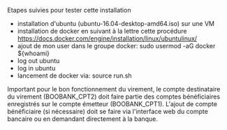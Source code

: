 Etapes suivies pour tester cette installation
- installation d'ubuntu (ubuntu-16.04-desktop-amd64.iso) sur une VM 
- installation de docker en suivant à la lettre cette procédure https://docs.docker.com/engine/installation/linux/ubuntulinux/
- ajout de mon user dans le groupe docker: sudo usermod -aG docker ${whoami}
- log out ubuntu
- log in ubuntu
- lancement de docker via: source run.sh

Important pour le bon fonctionnement du virement, le compte destinataire du virement (BOOBANK_CPT2) doit faire partie des comptes bénéficiaires enregistrés sur le compte émetteur (BOOBANK_CPT1). L'ajout de compte bénéficiaire (si nécessaire) doit se faire via l'interface web du compte bancaire ou en demandant directement à la banque.
